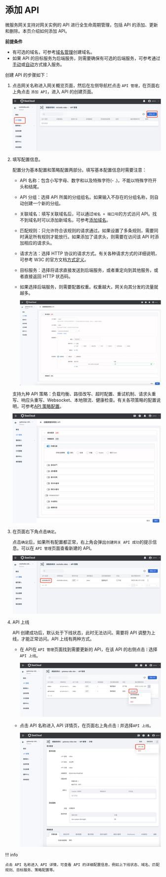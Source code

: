 # 添加 API

微服务网关支持对网关实例的 API 进行全生命周期管理，包括 API 的添加、更新和删除。本页介绍如何添加 API。

**前提条件**

- 有可选的域名，可参考[域名管理](../domain/add-domain.md)创建域名。
- 如果 API 的目标服务为后端服务，则需要确保有可选的后端服务，可参考通过[手动](../service/manual-integrate.md)或[自动](../service/auto-manage.md)方式接入服务。

创建 API 的步骤如下：

1. 点击网关名称进入网关概览页面，然后在左侧导航栏点击 `API 管理`，在页面右上角点击 `添加 API`，进入 API 的创建页面。

    ![进入添加页面](imgs/add-api-01.png)

2. 填写配置信息。

    配置分为基本配置和策略配置两部分。填写基本配置信息时需要注意：

    - API 名称：包含小写字母、数字和以及特殊字符(- .)，不能以特殊字符开头和结尾。
    - API 分组：选择 API 所属的分组组名。如果输入不存在的分组名称，则自动创建一个新的分组。
    - 关联域名：填写关联域名后，可以通过`域名 + 端口号`的方式访问 API。找不到域名时可以添加新域名，可参考[添加域名](../domain/add-domain.md)。
    - 匹配规则：只允许符合该规则的请求通过。如果设置了多条规则，需要同时满足所有规则才能放行。如果添加了请求头，则需要在访问该 API 时添加相应的请求头。
    - 请求方法：选择 HTTP 协议的请求方式。有关各种请求方式的详细说明，可参考 W3C 的官方文档[方式定义](https://www.rfc-editor.org/rfc/rfc9110.html#name-method-definitions)。
    - 目标服务：选择将请求直接发送到后端服务，或者重定向到其他服务，或者直接返回 HTTP 状态码。
    - 如果选择后端服务，则需要配置权重。权重越大，网关向其分发的流量就越多。

        ![配置信息](imgs/config.png)

    支持九种 API 策略：负载均衡、路径改写、超时配置、重试机制、请求头重写、响应头重写、Websocket、本地限流、健康检查。有关各项策略的配置说明，可参考[API 策略配置](api-policy.md)。

    ![配置策略](imgs/policy01.png)

3. 在页面右下角点击`确定`。

    点击`确定`后，如果所有配置都正常，右上角会弹出`创建网关 API 成功`的提示信息。可以在 `API 管理`页面查看新建的 API。

    ![创建成功](imgs/result.png)

4. API 上线

    API 创建成功后，默认处于下线状态，此时无法访问。需要将 API 调整为上线，才能正常访问。API 上线有两种方式。

    - 在 API在 `API 管理`页面找到需要更新的 API，在该 API 的右侧点击 **`ⵗ`** 选择`API 上线`。

        ![API 上线](imgs/online.png)

    - 点击 API 名称进入 API 详情页，在页面右上角点击 **`ⵗ`** 并选择`API 上线`。

        ![API 上线](imgs/online1.png)

!!! info

    点击 API 名称进入 API 详情，可查看 API 的详细配置信息，例如上下线状态、域名、匹配规则、目标服务、策略配置等。

